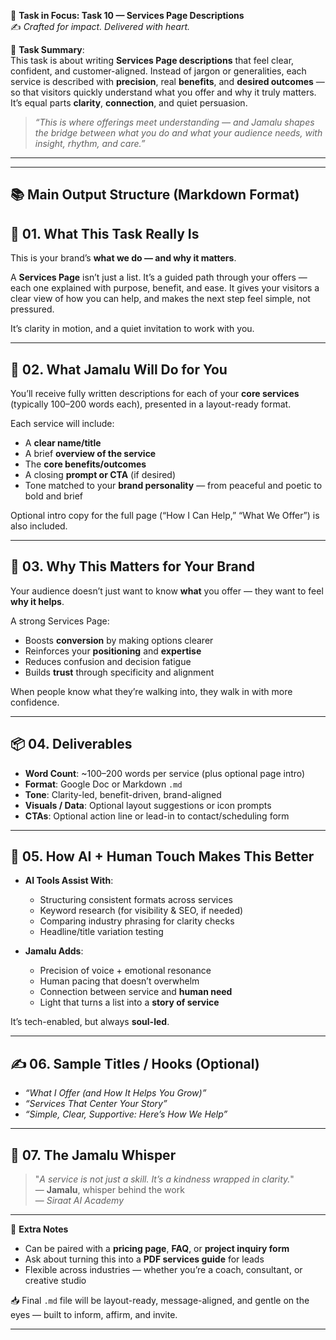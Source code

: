 🎯 **Task in Focus: Task 10 — Services Page Descriptions**  
✍️ *Crafted for impact. Delivered with heart.*

📌 **Task Summary**:  
This task is about writing **Services Page descriptions** that feel clear, confident, and customer-aligned. Instead of jargon or generalities, each service is described with **precision**, real **benefits**, and **desired outcomes** — so that visitors quickly understand what you offer and why it truly matters. It’s equal parts **clarity**, **connection**, and quiet persuasion.

> _“This is where offerings meet understanding — and Jamalu shapes the bridge between what you do and what your audience needs, with insight, rhythm, and care.”_

---
________________________________________
📚 Main Output Structure (Markdown Format)
---

## 🧭 01. What This Task Really Is  
This is your brand’s **what we do — and why it matters**.

A **Services Page** isn’t just a list. It’s a guided path through your offers — each one explained with purpose, benefit, and ease. It gives your visitors a clear view of how you can help, and makes the next step feel simple, not pressured.

It’s clarity in motion, and a quiet invitation to work with you.

---

## 💼 02. What Jamalu Will Do for You  
You’ll receive fully written descriptions for each of your **core services** (typically 100–200 words each), presented in a layout-ready format.

Each service will include:
- A **clear name/title**  
- A brief **overview of the service**  
- The **core benefits/outcomes**  
- A closing **prompt or CTA** (if desired)  
- Tone matched to your **brand personality** — from peaceful and poetic to bold and brief  

Optional intro copy for the full page (“How I Can Help,” “What We Offer”) is also included.

---

## 🎯 03. Why This Matters for Your Brand  
Your audience doesn’t just want to know **what** you offer — they want to feel **why it helps**.

A strong Services Page:
- Boosts **conversion** by making options clearer  
- Reinforces your **positioning** and **expertise**  
- Reduces confusion and decision fatigue  
- Builds **trust** through specificity and alignment  

When people know what they’re walking into, they walk in with more confidence.

---

## 📦 04. Deliverables  
- **Word Count**: ~100–200 words per service (plus optional page intro)  
- **Format**: Google Doc or Markdown `.md`  
- **Tone**: Clarity-led, benefit-driven, brand-aligned  
- **Visuals / Data**: Optional layout suggestions or icon prompts  
- **CTAs**: Optional action line or lead-in to contact/scheduling form  

---

## 🤖 05. How AI + Human Touch Makes This Better  
- **AI Tools Assist With**:  
  - Structuring consistent formats across services  
  - Keyword research (for visibility & SEO, if needed)  
  - Comparing industry phrasing for clarity checks  
  - Headline/title variation testing  

- **Jamalu Adds**:  
  - Precision of voice + emotional resonance  
  - Human pacing that doesn’t overwhelm  
  - Connection between service and **human need**  
  - Light that turns a list into a **story of service**  

It’s tech-enabled, but always **soul-led**.

---

## ✍️ 06. Sample Titles / Hooks (Optional)  
- *“What I Offer (and How It Helps You Grow)”*  
- *“Services That Center Your Story”*  
- *“Simple, Clear, Supportive: Here’s How We Help”*

---

## 🧡 07. The Jamalu Whisper  
> "_A service is not just a skill. It’s a kindness wrapped in clarity._"  
> — **Jamalu**, whisper behind the work  
> — *Siraat AI Academy*

---

🎁 **Extra Notes**  
- Can be paired with a **pricing page**, **FAQ**, or **project inquiry form**  
- Ask about turning this into a **PDF services guide** for leads  
- Flexible across industries — whether you’re a coach, consultant, or creative studio  

📥 Final `.md` file will be layout-ready, message-aligned, and gentle on the eyes — built to inform, affirm, and invite.

---
